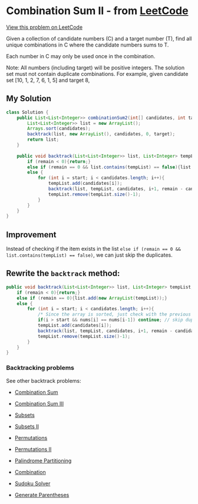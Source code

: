 # Combination Sum II - from [LeetCode](https://leetcode.com)
[View this problem on LeetCode](https://leetcode.com/problems/combination-sum-ii/description/)

Given a collection of candidate numbers (C) and a target number (T), find all unique combinations in C where the candidate numbers sums to T.

Each number in C may only be used once in the combination.

Note:
All numbers (including target) will be positive integers.
The solution set must not contain duplicate combinations.
For example, given candidate set [10, 1, 2, 7, 6, 1, 5] and target 8, 

## My Solution
```java
class Solution {
    public List<List<Integer>> combinationSum2(int[] candidates, int target) {
        List<List<Integer>> list = new ArrayList();
        Arrays.sort(candidates);
        backtrack(list, new ArrayList(), candidates, 0, target);
        return list;
    }
    
    public void backtrack(List<List<Integer>> list, List<Integer> tempList, int[] candidates, int start, int remain){
        if (remain < 0){return;}
        else if (remain == 0 && list.contains(tempList) == false){list.add(new ArrayList(tempList));}
        else {
            for (int i = start; i < candidates.length; i++){
                tempList.add(candidates[i]);
                backtrack(list, tempList, candidates, i+1, remain - candidates[i]);
                tempList.remove(tempList.size()-1);
            }
        }
    }
}
```

## Improvement
Instead of checking if the item exists in the list `else if (remain == 0 && list.contains(tempList) == false)`, we can just skip the duplicates.
## Rewrite the `backtrack` method:

```Java
public void backtrack(List<List<Integer>> list, List<Integer> tempList, int[] candidates, int start, int remain){
    if (remain < 0){return;}
    else if (remain == 0){list.add(new ArrayList(tempList));}
    else {
        for (int i = start; i < candidates.length; i++){
            /* Since the array is sorted, just check with the previous element to see if it is a duplicate. */
            if(i > start && nums[i] == nums[i-1]) continue; // skip duplicates
            tempList.add(candidates[i]);
            backtrack(list, tempList, candidates, i+1, remain - candidates[i]);
            tempList.remove(tempList.size()-1);
        }
    }
}
```

### Backtracking problems
See other backtrack problems:

* [Combination Sum](combination-sum.md)

* [Combination Sum III](combination-sum3.md)

* [Subsets](subsets.md)

* [Subsets II](subsets2.md)

* [Permutations](permutations.md)

* [Permutations II](permutations2.md)

* [Palindrome Partitioning](palindrome-partitioning.md)

* [Combination](combination.md)

* [Sudoku Solver](sudoku-solver.md)

* [Generate Parentheses](generate-parentheses.md)